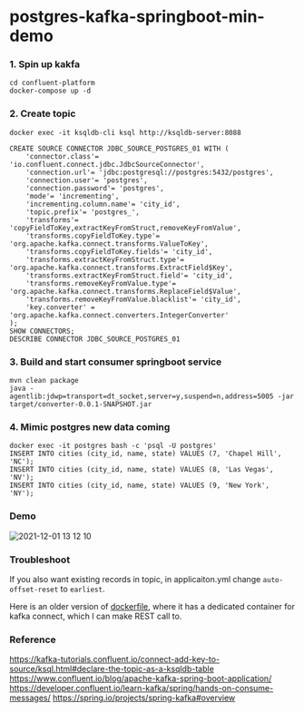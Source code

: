 postgres-kafka-springboot-min-demo
===============
### 1. Spin up kakfa
```
cd confluent-platform
docker-compose up -d
```

### 2. Create topic
```
docker exec -it ksqldb-cli ksql http://ksqldb-server:8088
```

```
CREATE SOURCE CONNECTOR JDBC_SOURCE_POSTGRES_01 WITH (
    'connector.class'= 'io.confluent.connect.jdbc.JdbcSourceConnector',
    'connection.url'= 'jdbc:postgresql://postgres:5432/postgres',
    'connection.user'= 'postgres',
    'connection.password'= 'postgres',
    'mode'= 'incrementing',
    'incrementing.column.name'= 'city_id',
    'topic.prefix'= 'postgres_',
    'transforms'= 'copyFieldToKey,extractKeyFromStruct,removeKeyFromValue',
    'transforms.copyFieldToKey.type'= 'org.apache.kafka.connect.transforms.ValueToKey',
    'transforms.copyFieldToKey.fields'= 'city_id',
    'transforms.extractKeyFromStruct.type'= 'org.apache.kafka.connect.transforms.ExtractField$Key',
    'transforms.extractKeyFromStruct.field'= 'city_id',
    'transforms.removeKeyFromValue.type'= 'org.apache.kafka.connect.transforms.ReplaceField$Value',
    'transforms.removeKeyFromValue.blacklist'= 'city_id',
    'key.converter' = 'org.apache.kafka.connect.converters.IntegerConverter'
);
SHOW CONNECTORS;
DESCRIBE CONNECTOR JDBC_SOURCE_POSTGRES_01
```

### 3. Build and start consumer springboot service
```
mvn clean package
java -agentlib:jdwp=transport=dt_socket,server=y,suspend=n,address=5005 -jar target/converter-0.0.1-SNAPSHOT.jar 
```

### 4. Mimic postgres new data coming
```
docker exec -it postgres bash -c 'psql -U postgres'
INSERT INTO cities (city_id, name, state) VALUES (7, 'Chapel Hill', 'NC');
INSERT INTO cities (city_id, name, state) VALUES (8, 'Las Vegas', 'NV');
INSERT INTO cities (city_id, name, state) VALUES (9, 'New York', 'NY');
```

### Demo
![2021-12-01 13 12 10](https://user-images.githubusercontent.com/17885952/144299578-bf9b9577-e644-41d8-a495-f34df23c07ec.gif)

### Troubleshoot
If you also want existing records in topic, in applicaiton.yml change `auto-offset-reset` to `earliest`.

Here is an older version of [dockerfile](https://www.confluent.io/blog/kafka-connect-deep-dive-jdbc-source-connector/), where it has a dedicated container for kafka connect, which I can make REST call to. 


### Reference
https://kafka-tutorials.confluent.io/connect-add-key-to-source/ksql.html#declare-the-topic-as-a-ksqldb-table
https://www.confluent.io/blog/apache-kafka-spring-boot-application/
https://developer.confluent.io/learn-kafka/spring/hands-on-consume-messages/
https://spring.io/projects/spring-kafka#overview


